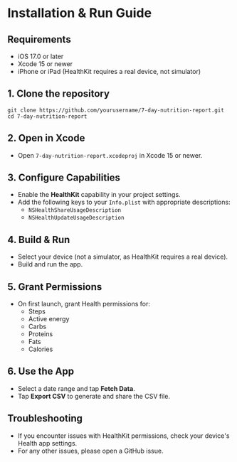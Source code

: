# Installation & Run Guide

## Requirements
- iOS 17.0 or later
- Xcode 15 or newer
- iPhone or iPad (HealthKit requires a real device, not simulator)

## 1. Clone the repository
```
git clone https://github.com/yourusername/7-day-nutrition-report.git
cd 7-day-nutrition-report
```

## 2. Open in Xcode
- Open `7-day-nutrition-report.xcodeproj` in Xcode 15 or newer.

## 3. Configure Capabilities
- Enable the **HealthKit** capability in your project settings.
- Add the following keys to your `Info.plist` with appropriate descriptions:
  - `NSHealthShareUsageDescription`
  - `NSHealthUpdateUsageDescription`

## 4. Build & Run
- Select your device (not a simulator, as HealthKit requires a real device).
- Build and run the app.

## 5. Grant Permissions
- On first launch, grant Health permissions for:
  - Steps
  - Active energy
  - Carbs
  - Proteins
  - Fats
  - Calories

## 6. Use the App
- Select a date range and tap **Fetch Data**.
- Tap **Export CSV** to generate and share the CSV file.

## Troubleshooting
- If you encounter issues with HealthKit permissions, check your device's Health app settings.
- For any other issues, please open a GitHub issue. 